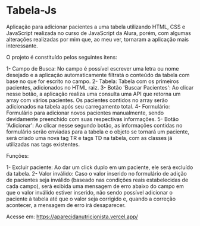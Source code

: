 # Tabela-Js

Aplicação para adicionar pacientes a uma tabela utilizando HTML, CSS e JavaScript realizada no curso de JavaScript da Alura, porém, com algumas alterações realizadas por mim que, ao meu ver, tornaram a aplicação mais interessante.

O projeto é constituído pelos seguintes itens:

1- Campo de Busca: No campo é possível escrever uma letra ou nome desejado e a aplicação automaticamente filtratá o conteúdo da tabela com base no que for escrito no campo.
2- Tabela: Tabela com os primeiros pacientes, adicionados no HTML raiz.
3- Botão 'Buscar Pacientes': Ao clicar nesse botão, a aplicação realiza uma consulta uma API que retorna um array com vários pacientes. Os pacientes contidos no array serão adicionados na tabela após seu carregamento total.
4- Formulário: Formulário para adicionar novos pacientes manualmente, sendo devidamente preenchido com suas respectivas informações.
5- Botão 'Adicionar': Ao clicar nesse segundo botão, as informações contidas no formulário serão enviadas para a tabela e o objeto se tornará um paciente, será criado uma nova tag TR e tags TD na tabela, com as classes já utilizadas nas tags existentes.

Funções:

1- Excluir paciente: Ao dar um click duplo em um paciente, ele será excluído da tabela.
2- Valor inválido: Caso o valor inserido no formulário de adição de pacientes seja inválido (baseado nas condições reais estabelecidas de cada campo), será exibida uma mensagem de erro abaixo do campo em que o valor inválido estiver inserido, não sendo possível adicionar o paciente à tabela até que o valor seja corrigido e, quando a correção acontecer, a mensagem de erro irá desaparecer.

Acesse em: https://aparecidanutricionista.vercel.app/
